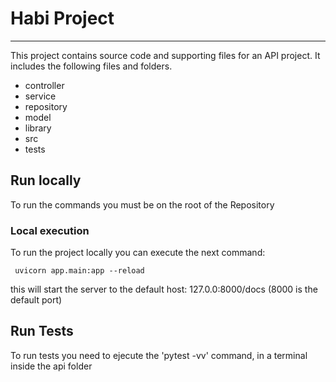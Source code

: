 # Habi Project
***


This project contains source code and supporting files for an API project. It includes the following files and folders.

- controller
- service
- repository
- model
- library
- src
- tests

## Run locally
To run the commands you must be on the root of the Repository

### Local execution 
To run the project locally you can execute the next command:

`` uvicorn app.main:app --reload``

this will start the server to the default host: 127.0.0:8000/docs (8000 is the default port)

## Run Tests
To run tests you need to ejecute the 'pytest -vv' command, in a terminal inside the api folder